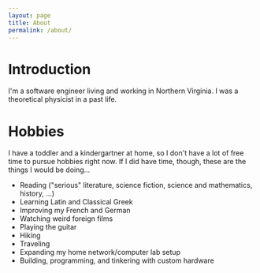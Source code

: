 ```yaml
---
layout: page
title: About
permalink: /about/
---
```


# Introduction #

I'm a software engineer living and working in Northern Virginia.  I
was a theoretical physicist in a past life.

# Hobbies #

I have a toddler and a kindergartner at home, so I don't have a lot of
free time to pursue hobbies right now.  If I did have time, though,
these are the things I would be doing...

* Reading ("serious" literature, science fiction, science and
  mathematics, history, ...)
* Learning Latin and Classical Greek
* Improving my French and German
* Watching weird foreign films
* Playing the guitar
* Hiking
* Traveling
* Expanding my home network/computer lab setup
* Building, programming, and tinkering with custom hardware
